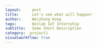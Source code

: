 ```yaml
---
layout:     post
title:      Let's see what will happen!
author:     Weizhong Kong
tags: 		Winlab IoT Internship
subtitle:   Some Short Description
category:  project1
visualworkflow: true
---
```

